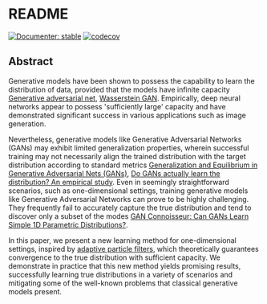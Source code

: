 # README

[![Documenter: stable](https://img.shields.io/badge/docs-dev-blue.svg)](https://josemanuel22.github.io/AdaptativeBlockLearning/dev/) [![codecov](https://codecov.io/gh/josemanuel22/AdaptativeBlockLearning/graph/badge.svg?token=DDQPSJ9KWQ)](https://codecov.io/gh/josemanuel22/AdaptativeBlockLearning)


## Abstract

Generative models have been shown to possess the capability to learn the distribution of data, provided that the models have infinite capacity [Generative adversarial net](https://arxiv.org/pdf/1406.2661.pdf), [Wasserstein GAN](https://arxiv.org/pdf/1701.07875.pdf). Empirically, deep neural networks appear to possess 'sufficiently large' capacity and have demonstrated significant success in various applications such as image generation. 

Nevertheless, generative models like Generative Adversarial Networks (GANs) may exhibit limited generalization properties, wherein successful training may not necessarily align the trained distribution with the target distribution according to standard metrics [Generalization and Equilibrium in Generative Adversarial Nets (GANs)](https://arxiv.org/pdf/1703.00573.pdf), [Do GANs actually learn the distribution? An empirical study](https://arxiv.org/pdf/1706.08224.pdf). Even in seemingly straightforward scenarios, such as one-dimensional settings, training generative models like Generative Adversarial Networks can prove to be highly challenging. They frequently fail to accurately capture the true distribution and tend to discover only a subset of the modes [GAN Connoisseur: Can GANs Learn Simple 1D Parametric Distributions?](https://chunliangli.github.io/docs/dltp17gan.pdf). 

In this paper, we present a new learning method for one-dimensional settings, inspired by [adaptive particle filters](https://arxiv.org/pdf/1911.01383.pdf), which theoretically guarantees convergence to the true distribution with sufficient capacity. We demonstrate in practice that this new method yields promising results, successfully learning true distributions in a variety of scenarios and mitigating some of the well-known problems that classical generative models present.
